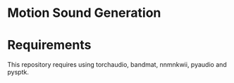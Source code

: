 # Motion Sound Generation 

# Requirements

This repository requires using torchaudio, bandmat, nnmnkwii, pyaudio and pysptk.
